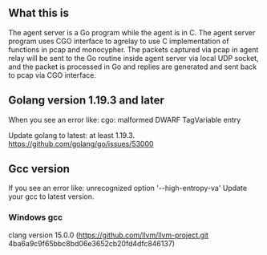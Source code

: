 ## What this is

The agent server is a Go program while the agent is in C.
The agent server program uses CGO interface to agrelay to
use C implementation of functions in pcap and monocypher.
The packets captured via pcap in agent relay will be sent to
the Go routine inside agent server via local UDP socket, and
the packet is processed in Go and replies are generated
and sent back to pcap via CGO interface.


## Golang version 1.19.3 and later
When you see an error like: cgo: malformed DWARF TagVariable entry   

Update golang to latest: at least 1.19.3.
https://github.com/golang/go/issues/53000

## Gcc version

If you see an error like:  unrecognized option '--high-entropy-va'
Update your gcc to latest version.

### Windows gcc
clang version 15.0.0 (https://github.com/llvm/llvm-project.git 4ba6a9c9f65bbc8bd06e3652cb20fd4dfc846137)

